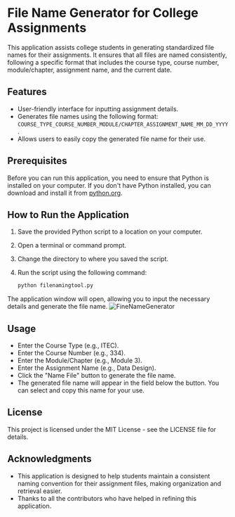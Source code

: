 # File Name Generator for College Assignments

This application assists college students in generating standardized file names for their assignments. It ensures that all files are named consistently, following a specific format that includes the course type, course number, module/chapter, assignment name, and the current date.

## Features

- User-friendly interface for inputting assignment details.
- Generates file names using the following format: `COURSE_TYPE_COURSE_NUMBER_MODULE/CHAPTER_ASSIGNMENT_NAME_MM_DD_YYYY`.
- Allows users to easily copy the generated file name for their use.

## Prerequisites

Before you can run this application, you need to ensure that Python is installed on your computer. If you don't have Python installed, you can download and install it from [python.org](https://www.python.org/downloads/).

## How to Run the Application

1. Save the provided Python script to a location on your computer.
2. Open a terminal or command prompt.
3. Change the directory to where you saved the script.
4. Run the script using the following command:

   ```bash
   python filenamingtool.py
The application window will open, allowing you to input the necessary details and generate the file name.
![FineNameGenerator](https://media.giphy.com/media/PuMzQGZlF5I3RjiY3G/giphy.gif)


## Usage

- Enter the Course Type (e.g., ITEC).
- Enter the Course Number (e.g., 334).
- Enter the Module/Chapter (e.g., Module 3).
- Enter the Assignment Name (e.g., Data Design).
- Click the "Name File" button to generate the file name.
- The generated file name will appear in the field below the button. You can select and copy this name for your use.

## License

This project is licensed under the MIT License - see the LICENSE file for details.

## Acknowledgments

- This application is designed to help students maintain a consistent naming convention for their assignment files, making organization and retrieval easier.
- Thanks to all the contributors who have helped in refining this application.
